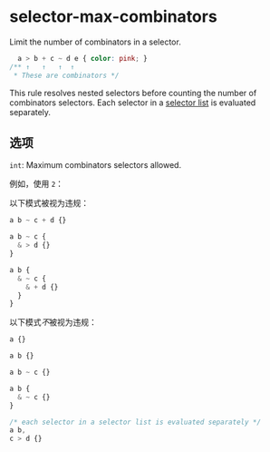 # selector-max-combinators

Limit the number of combinators in a selector.

```css
  a > b + c ~ d e { color: pink; }
/** ↑   ↑   ↑  ↑
 * These are combinators */
```

This rule resolves nested selectors before counting the number of combinators selectors. Each selector in a [selector list](https://www.w3.org/TR/selectors4/#selector-list) is evaluated separately.

## 选项

`int`: Maximum combinators selectors allowed.

例如，使用 `2`：

以下模式被视为违规：

```css
a b ~ c + d {}
```

```css
a b ~ c {
  & > d {}
}
```

```css
a b {
  & ~ c {
    & + d {}
  }
}
```

以下模式*不*被视为违规：

```css
a {}
```

```css
a b {}
```

```css
a b ~ c {}
```

```css
a b {
  & ~ c {}
}
```

```css
/* each selector in a selector list is evaluated separately */
a b,
c > d {}
```
